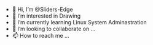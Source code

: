 - 👋 Hi, I’m @Sliders-Edge
- 👀 I’m interested in Drawing
- 🌱 I’m currently learning Linux System Adminastration
- 💞️ I’m looking to collaborate on ...
- 📫 How to reach me ...

<!---
Sliders-Edge/Sliders-Edge is a ✨ special ✨ repository because its `README.md` (this file) appears on your GitHub profile.
You can click the Preview link to take a look at your changes.
--->
